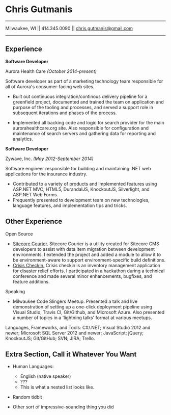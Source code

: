 Chris Gutmanis
============

-------------------     ----------------------------
Milwaukee, WI || 414.345.0090 || chris.gutmanis@gmail.com
-------------------     ----------------------------



Experience
----------

**Software Developer**

Aurora Health Care *(October 2014-present)*

Software developer as part of a marketing technology team responsible for all of Aurora's consumer-facing web sites.

* Built out continuous integration/continous delivery pipeline for a greenfield project, documented and trained the team on application and purpose of the tooling and processes, and served a support role in subsequent iterations and phases of the process.

* Implemented all backing code and logic for search provider for the main aurorahealthcare.org site. Also responsible for configuration and maintenance of search servers and gathering data for reporting and analytics.

**Software Developer**

Zywave, Inc. *(May 2012-September 2014)*

Software engineer responsible for building and maintaining .NET web applications for the insurance industry.
* Contributed to a variety of products and implemented features using ASP.NET MVC, HTML5, DurandalJS, KnockoutJS, Silverlight, and ASP.NET Web Forms.
* Frequently presented to development team on new technologies, language features, and implementation tips and tricks.

Other Experience
--------------------

Open Source
* [Sitecore Courier.](https://github.com/adoprog/Sitecore-Courier)  Sitecore Courier is a utility created for Sitecore CMS developers to assist with data item migration between development environments. I extended the project and added a module to allow it to be environment-aware to support environment-specific build definitions.
* [Crisis Checkin.](https://github.com/HTBox/crisischeckin)  Crisis checkin is an inventory management application for disaster relief efforts. I participated in a hackathon during a technical conference and made several minor enhancements, bugfixes, and feature additions. 

Speaking
* Milwaukee Code Slingers Meetup. Presented a talk and live demonstration of setting up a one-click deployment pipeline using Visual Studio, Travis CI, Git/Github, and Microsoft Azure. Also presented a number of topics in a 'lightning talks' format at various meetups.

Languages, Frameworks, and Tools: C#/.NET; Visual Studio 2012 and newer; Microsoft SQL Server 2012 and newer; JavaScript; jQuery; KnockoutJS; Git/GitHub; SVN; JIRA; Trello.


Extra Section, Call it Whatever You Want
----------------------------------------

* Human Languages:

     * English (native speaker)
     * ???
     * This is what a nested list looks like.

* Random tidbit

* Other sort of impressive-sounding thing you did
